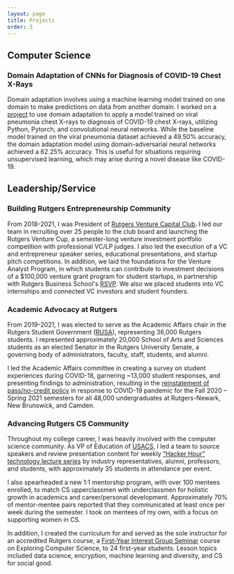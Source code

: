 ```yaml
---
layout: page
title: Projects
order: 3
---
```

## Computer Science

### Domain Adaptation of CNNs for Diagnosis of COVID-19 Chest X-Rays
Domain adaptation involves using a machine learning model trained on one domain to make predictions on data from another domain. I worked on a [project](https://github.com/maravichandran/covid-xray-DANN) to use domain adaptation to apply a model trained on viral pneumonia chest X-rays to diagnosis of COVID-19 chest X-rays, utilizing Python, Pytorch, and convolutional neural networks. While the baseline model trained on the viral pneumonia dataset achieved a 49.50% accuracy, the domain adaptation model using domain-adversarial neural networks achieved a 62.25% accuracy. This is useful for situations requiring unsupervised learning, which may arise during a novel disease like COVID-19.


## Leadership/Service

### Building Rutgers Entrepreneurship Community
From 2018-2021, I was President of [Rutgers Venture Capital Club](https://www.instagram.com/rutgers_vc). I led our team in recruiting over 25 people to the club board and launching the Rutgers Venture Cup, a semester-long venture investment portfolio competition with professional VC/LP judges. I also led the execution of a VC and entrepreneur speaker series, educational presentations, and startup pitch competitions. In addition, we laid the foundations for the Venture Analyst Program, in which students can contribute to investment decisions of a  $100,000 venture grant program for student startups, in partnership with Rutgers Business School's [RSVP](https://www.business.rutgers.edu/road-silicon-valley). We also we placed students into VC internships and connected VC investors and student founders. 

### Academic Advocacy at Rutgers
From 2019-2021, I was elected to serve as the Academic Affairs chair in the Rutgers Student Government ([RUSA](https://rusa.rutgers.edu/)), representing 36,000 Rutgers students. I represented approximately 20,000 School of Arts and Sciences students as an elected Senator in the Rutgers University Senate, a governing body of administrators, faculty, staff, students, and alumni. 

I led the Academic Affairs committee in creating a survey on student experiences during COVID-18, garnering ~13,000 student responses, and presenting findings to administration, resulting in the [reinstatement of pass/no-credit policy](https://dailytargum.com/article/2020/11/rutgers-announces-pass-no-credit-optional-grading-system-for-fall-semester) in response to COVID-19 pandemic for the Fall 2020 – Spring 2021 semesters for all 48,000 undergraduates at Rutgers-Newark, New Brunswick, and Camden. 

### Advancing Rutgers CS Community
Throughout my college career, I was heavily involved with the computer science community. As VP of Education of [USACS](usacs.rutgers.edu), I led a team to source speakers and review presentation content for weekly [“Hacker Hour” technology lecture series](https://www.youtube.com/channel/UCwDoERNwcCrZICFil2fmdmA/videos) by industry representatives, alumni, professors, and students, with approximately 35 students in attendance per event.

I also spearheaded a new 1:1 mentorship program, with over 100 mentees enrolled, to match CS upperclassmen with underclassmen for holistic growth in academics and career/personal development. Approximately 70% of mentor-mentee pairs reported that they communicated at least once per week during the semester. I took on mentees of my own, with a focus on supporting women in CS.

In addition, I created the curriculum for and served as the sole instructor for an accredited Rutgers course, a [First-Year Interest Group Seminar](https://careers.rutgers.edu/about-us/resources-services/first-year-interest-group-seminars-figs) course on Exploring Computer Science, to 24 first-year students. Lesson topics included data science, encryption, machine learning and diversity, and CS for social good. 